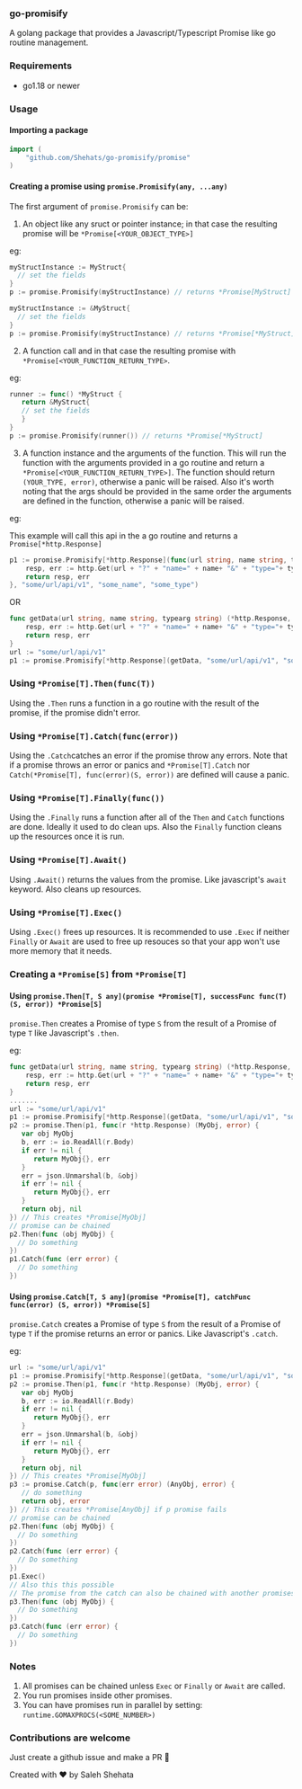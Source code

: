 ### go-promisify
A golang package that provides a Javascript/Typescript Promise like go routine management.

### Requirements

- go1.18 or newer

### Usage

#### Importing a package

```go
import (
	"github.com/Shehats/go-promisify/promise"
)
```

#### Creating a promise using `promise.Promisify(any, ...any)`

The first argument of `promise.Promisify` can be:

1. An object like any sruct or pointer instance; in that case the resulting promise will be `*Promise[<YOUR_OBJECT_TYPE>]`

eg:
```go
myStructInstance := MyStruct{
  // set the fields
}
p := promise.Promisify(myStructInstance) // returns *Promise[MyStruct]
```

```go
myStructInstance := &MyStruct{
  // set the fields
}
p := promise.Promisify(myStructInstance) // returns *Promise[*MyStruct]
```
2. A function call and in that case the resulting promise with `*Promise[<YOUR_FUNCTION_RETURN_TYPE>`.

eg:
```go
runner := func() *MyStruct {
   return &MyStruct{
   // set the fields
   }
}
p := promise.Promisify(runner()) // returns *Promise[*MyStruct]
```
3. A function instance and the arguments of the function. This will run the function with the arguments provided in a go routine and return a `*Promise[<YOUR_FUNCTION_RETURN_TYPE>]`. The function should return `(YOUR_TYPE, error)`, otherwise a panic will be raised. Also it's worth noting that the args should be provided in the same order the arguments are defined in the function, otherwise a panic will be raised.

eg:

This example will call this api in the a go routine and returns a `Promise[*http.Response]`

```go 
p1 := promise.Promisify[*http.Response](func(url string, name string, typearg string) (*http.Response, error) {
	resp, err := http.Get(url + "?" + "name=" + name+ "&" + "type="+ typearg)
	return resp, err
}, "some/url/api/v1", "some_name", "some_type")
```

OR


```go
func getData(url string, name string, typearg string) (*http.Response, error) {
	resp, err := http.Get(url + "?" + "name=" + name+ "&" + "type="+ typearg)
	return resp, err
}
url := "some/url/api/v1"
p1 := promise.Promisify[*http.Response](getData, "some/url/api/v1", "some_name", "some_type")
```

### Using `*Promise[T].Then(func(T))`

Using the `.Then` runs a function in a go routine with the result of the promise, if the promise didn't error.

### Using `*Promise[T].Catch(func(error))`

Using the `.Catch`catches an error if the promise throw any errors. Note that if a promise throws an error or panics and `*Promise[T].Catch` nor `Catch(*Promise[T], func(error)(S, error))` are defined will cause a panic.

### Using `*Promise[T].Finally(func())`

Using the `.Finally` runs a function after all of the `Then` and `Catch` functions are done. Ideally it used to do clean ups. Also the `Finally` function cleans up the resources once it is run.

### Using `*Promise[T].Await()`

Using `.Await()` returns the values from the promise. Like javascript's `await` keyword. Also cleans up resources.

### Using `*Promise[T].Exec()`

Using `.Exec()` frees up resources. It is recommended to use `.Exec` if neither `Finally` or `Await` are used to free up resouces so that your app won't use more memory that it needs.

### Creating a `*Promise[S]` from `*Promise[T]`

#### Using `promise.Then[T, S any](promise *Promise[T], successFunc func(T) (S, error)) *Promise[S]`

`promise.Then` creates a Promise of type `S` from the result of a Promise of type `T` like Javascript's `.then`.

eg:
```go
func getData(url string, name string, typearg string) (*http.Response, error) {
	resp, err := http.Get(url + "?" + "name=" + name+ "&" + "type="+ typearg)
	return resp, err
}
.......
url := "some/url/api/v1"
p1 := promise.Promisify[*http.Response](getData, "some/url/api/v1", "some_name", "some_type")
p2 := promise.Then(p1, func(r *http.Response) (MyObj, error) {
   var obj MyObj
   b, err := io.ReadAll(r.Body)
   if err != nil {
      return MyObj{}, err
   }
   err = json.Unmarshal(b, &obj)
   if err != nil {
      return MyObj{}, err
   }
   return obj, nil
}) // This creates *Promise[MyObj]
// promise can be chained
p2.Then(func (obj MyObj) {
  // Do something
})
p1.Catch(func (err error) {
  // Do something
})
```

#### Using `promise.Catch[T, S any](promise *Promise[T], catchFunc func(error) (S, error)) *Promise[S]`

`promise.Catch` creates a Promise of type `S` from the result of a Promise of type `T` if the promise returns an error or panics. Like Javascript's `.catch`.

eg:
```go
url := "some/url/api/v1"
p1 := promise.Promisify[*http.Response](getData, "some/url/api/v1", "some_name", "some_type")
p2 := promise.Then(p1, func(r *http.Response) (MyObj, error) {
   var obj MyObj
   b, err := io.ReadAll(r.Body)
   if err != nil {
      return MyObj{}, err
   }
   err = json.Unmarshal(b, &obj)
   if err != nil {
      return MyObj{}, err
   }
   return obj, nil
}) // This creates *Promise[MyObj]
p3 := promise.Catch(p, func(err error) (AnyObj, error) {
   // do something
   return obj, error
}) // This creates *Promise[AnyObj] if p promise fails
// promise can be chained
p2.Then(func (obj MyObj) {
  // Do something
})
p2.Catch(func (err error) {
  // Do something
})
p1.Exec()
// Also this this possible
// The promise from the catch can also be chained with another promises
p3.Then(func (obj MyObj) {
  // Do something
})
p3.Catch(func (err error) {
  // Do something
})
```

### Notes

1. All promises can be chained unless `Exec` or `Finally` or `Await` are called.
2. You run promises inside other promises.
3. You can have promises run in parallel by setting: `runtime.GOMAXPROCS(<SOME_NUMBER>)`

### Contributions are welcome

Just create a github issue and make a PR 🙏



Created with ❤️ by Saleh Shehata

